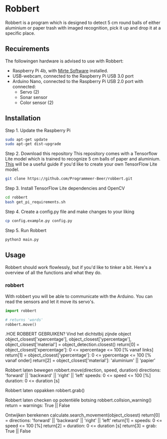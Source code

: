 # Robbert

Robbert is a program which is designed to detect 5 cm round balls of either aluminium or paper trash with imaged recognition, pick it up and drop it at a specific place.

## Recuirements

The followingen hardware is advised to use with Robbert:
- Raspberry Pi 4b, with [Mirte Software](https://docs.mirte.org/doc/install_mirte_software.html) installed.
- USB-webcam, connected to the Raspberry Pi USB 3.0 port
- Arduino Nano, connected to the Raspberry Pi USB 2.0 port with connected:
  - Servo (2)
  - Sonar sensor
  - Color sensor (2)

## Installation

Step 1. Update the Raspberry Pi

```bash
sudo apt-get update
sudo apt-get dist-upgrade
```

Step 2. Download this repository
This repository comes with a Tensorflow Lite model which is trained to recognize 5 cm balls of paper and aluminium. [This](https://github.com/EdjeElectronics/TensorFlow-Lite-Object-Detection-on-Android-and-Raspberry-Pi) will be a useful guide if you'd like to create your own TensorFlow Lite model.

```bash
git clone https://github.com/Programmeer-Beer/robbert.git
```

Step 3. Install TensorFlow Lite dependencies and OpenCV

```bash
cd robbert
bash get_pi_requirements.sh
```

Step 4. Create a config.py file and make changes to your liking

```bash
cp config.example.py config.py
```

Step 5. Run Robbert

```bash
python3 main.py
```

## Usage

Robbert should work flowlessly, but if you'd like to tinker a bit. Here's a overview of all the functions and what they do.

### robbert

With robbert you will be able to communicate with the Arduino. You can read the sensors and let it move its servo's.

```python
import robbert

# returns 'words'
robbert.move()
```

.HOE ROBBERT GEBRUIKEN?
Vind het dichtstbij zijnde object
object_closest['xpercentage'], object_closest['ypercentage'], object_closest['material'] = object_detection.closest()
return[0] = object_closest['xpercentage']: 0 <= xpercentage <= 100 [% vanaf links]
return[1] = object_closest['ypercentage']: 0 <= ypercentage <= 100 [% vanaf onder]
return[2] = object_closest['material']: 'aluminium' || 'papier'

Robbert laten bewegen
robbert.move(direction, speed, duration)
directions: 'forward' || 'backward' || 'right' || 'left'
speeds: 0 <= speed <= 100 [%]
duration: 0 <= duration [s]

Robbert laten oppakken
robbert.grab()

Robbert laten checken op potentiële botsing
robbert.collsion_warning()
return = warnings: True || False

Ontwijken berekenen
calculate.search_movement(object_closest)
return[0] = directions: 'forward' || 'backward' || 'right' || 'left'
return[1] = speeds: 0 <= speed <= 100 [%]
return[2] = duration: 0 <= duration [s]
return[3] = grab: True || False
